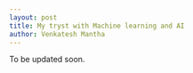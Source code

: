 ```yaml
--- 
layout: post
title: My tryst with Machine learning and AI
author: Venkatesh Mantha
---
```


To be updated soon.
